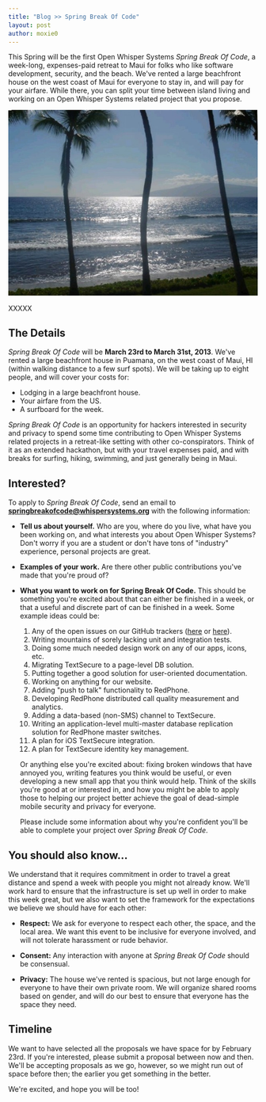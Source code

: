 ```yaml
---
title: "Blog >> Spring Break Of Code"
layout: post
author: moxie0
---
```


This Spring will be the first Open Whisper Systems *Spring Break Of Code*, a week-long, expenses-paid retreat to
Maui for folks who like software development, security, and the beach.  We've rented a large beachfront house on 
the west coast of Maui for everyone to stay in, and will pay for your airfare.  While there, you can split your 
time between island living and working on an Open Whisper Systems related project that you propose.

<img class="nice" src="/blog/images/maui.png" alt="View of the beach at Puamana, island of Maui." />

XXXXX

## The Details

*Spring Break Of Code* will be **March 23rd to March 31st, 2013**.  We've rented a large beachfront house in Puamana, on
the west coast of Maui, HI (within walking distance to a few surf spots).  We will be taking up to eight people, and will 
cover your costs for:

-  Lodging in a large beachfront house.
-  Your airfare from the US.
-  A surfboard for the week.

*Spring Break Of Code* is an opportunity for hackers interested in security and privacy to spend some time contributing 
to Open Whisper Systems related projects in a retreat-like setting with other co-conspirators.  Think of it as an extended 
hackathon, but with your travel expenses paid, and with breaks for surfing, hiking, swimming, and just generally being in Maui.

## Interested?

To apply to *Spring Break Of Code*, send an email to **springbreakofcode@whispersystems.org** with the following information:

- **Tell us about yourself.** Who are you, where do you live, what have you been working on, and what interests you about 
  Open Whisper Systems? Don't worry if you are a student or don't have tons of "industry" experience, personal projects 
  are great.
- **Examples of your work.** Are there other public contributions you've made that you're proud of?
- **What you want to work on for Spring Break Of Code.** This should be something you're excited about that can either
  be finished in a week, or that a useful and discrete part of can be finished in a week. Some example ideas could be:

  1. Any of the open issues on our GitHub trackers ([here](https://github.com/WhisperSystems/TextSecure/issues) or
     [here](https://github.com/WhisperSystems/RedPhone/issues/)).
  1. Writing mountains of sorely lacking unit and integration tests.
  1. Doing some much needed design work on any of our apps, icons, etc.
  1. Migrating TextSecure to a page-level DB solution.
  1. Putting together a good solution for user-oriented documentation.
  1. Working on anything for our website.
  1. Adding "push to talk" functionality to RedPhone.
  1. Developing RedPhone distributed call quality measurement and analytics.
  1. Adding a data-based (non-SMS) channel to TextSecure.
  1. Writing an application-level multi-master database replication solution for RedPhone master switches.
  1. A plan for iOS TextSecure integration.
  1. A plan for TextSecure identity key management.

  Or anything else you're excited about: fixing broken windows that have annoyed you, writing features you think would
  be useful, or even developing a new small app that you think would help.  Think of the skills you're good at or interested in,
  and how you might be able to apply those to helping our project better achieve the goal of dead-simple mobile security and 
  privacy for everyone.

  Please include some information about why you're confident you'll be able to complete your project over *Spring Break Of Code*.

## You should also know...

We understand that it requires commitment in order to travel a great distance and spend a week with people you 
might not already know.  We'll work hard to ensure that the infrastructure is set up well in order to make 
this week great, but we also want to set the framework for the expectations we believe we should have for 
each other:

- **Respect:** We ask for everyone to respect each other, the space, and the local area.  We want this event to 
be inclusive for everyone involved, and will not tolerate harassment or rude behavior.

- **Consent:** Any interaction with anyone at *Spring Break Of Code* should be consensual.

- **Privacy:** The house we've rented is spacious, but not large enough for everyone to have their own private 
room.  We will organize shared rooms based on gender, and will do our best to ensure that everyone has the space 
they need.

## Timeline

We want to have selected all the proposals we have space for by February 23rd.  If you're interested, please submit a 
proposal between now and then. We'll be accepting proposals as we go, however, so we might run out of space before then; 
the earlier you get something in the better.

We're excited, and hope you will be too!
